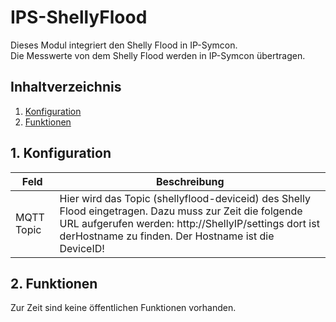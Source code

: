 # IPS-ShellyFlood
   Dieses Modul integriert den Shelly Flood in IP-Symcon.\
   Die Messwerte von dem Shelly Flood werden in IP-Symcon übertragen.
      
   ## Inhaltverzeichnis
   1. [Konfiguration](#1-konfiguration)
   2. [Funktionen](#2-funktionen)
   
   ## 1. Konfiguration
   
   Feld | Beschreibung
   ------------ | -------------
   MQTT Topic | Hier wird das Topic (shellyflood-deviceid) des Shelly Flood eingetragen. Dazu muss zur Zeit die folgende URL aufgerufen werden: http://ShellyIP/settings dort ist derHostname zu finden. Der Hostname ist die DeviceID!
   
   ## 2. Funktionen
   
   Zur Zeit sind keine öffentlichen Funktionen vorhanden.